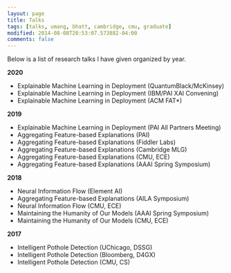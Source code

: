 ```yaml
---
layout: page
title: Talks
tags: [talks, umang, bhatt, cambridge, cmu, graduate]
modified: 2014-08-08T20:53:07.573882-04:00
comments: false
---
```


Below is a list of research talks I have given organized by year.

**2020**
* Explainable Machine Learning in Deployment (QuantumBlack/McKinsey)
* Explainable Machine Learning in Deployment (IBM/PAI XAI Convening)
* Explainable Machine Learning in Deployment (ACM FAT\*)

**2019**
* Explainable Machine Learning in Deployment (PAI All Partners Meeting)
* Aggregating Feature-based Explanations (PAI)
* Aggregating Feature-based Explanations (Fiddler Labs)
* Aggregating Feature-based Explanations (Cambridge MLG)
* Aggregating Feature-based Explanations (CMU, ECE)
* Aggregating Feature-based Explanations (AAAI Spring Symposium)

**2018**
* Neural Information Flow (Element AI)
* Aggregating Feature-based Explanations (AILA Symposium)
* Neural Information Flow (CMU, ECE)
* Maintaining the Humanity of Our Models (AAAI Spring Symposium)
* Maintaining the Humanity of Our Models (CMU, ECE)

**2017**
* Intelligent Pothole Detection (UChicago, DSSG)
* Intelligent Pothole Detection (Bloomberg, D4GX)
* Intelligent Pothole Detection (CMU, CS)


